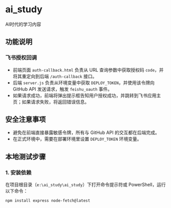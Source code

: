 # ai_study
AI时代的学习内容

## 功能说明
### 飞书授权回调
- 前端页面 `auth-callback.html` 负责从 URL 查询参数中获取授权码 `code`，并将其重定向到后端 `/auth-callback` 接口。
- 后端 `server.js` 负责从环境变量中获取 `DEPLOY_TOKEN`，并使用该令牌向 GitHub API 发送请求，触发 `feishu_oauth` 事件。
- 如果请求成功，前端将弹出提示框告知用户授权成功，并跳转到飞书应用主页；如果请求失败，将返回错误信息。

## 安全注意事项
- 避免在前端直接暴露敏感令牌，所有与 GitHub API 的交互都在后端完成。
- 在正式环境中，需要在部署环境里设置 `DEPLOY_TOKEN` 环境变量。

## 本地测试步骤
### 1. 安装依赖
在项目根目录（`e:\ai_study\ai_study`）下打开命令提示符或 PowerShell，运行以下命令：
```bash
npm install express node-fetch@latest
```